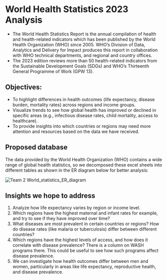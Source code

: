 # World Health Statistics 2023 Analysis

- The World Health Statistics Report is the annual compilation of health and health-related indicators which has been published by the World Health Organization (WHO) since 2005. WHO’s Division of Data, Analytics and Delivery for Impact produces this report in collaboration with WHO technical departments, and regional and country offices. 
- The 2023 edition reviews more than 50 health-related indicators from the Sustainable Development Goals (SDGs) and WHO’s Thirteenth General Programme of Work (GPW 13). 

## Objectives:
- To highlight differences in health outcomes (life expectancy, disease burden, mortality rates) across regions and income groups.
- Visualize trends to see how global health has improved or declined in specific areas (e.g., infectious disease rates, child mortality, access to healthcare).
- To provide insights into which countries or regions may need more attention and resources based on the data we have received.

## Proposed database
The data provided by the World Health Organization (WHO) contains a wide range of global health statistics, so we decomposed these excel sheets into different tables as shown in the ER diagram below for better analysis: 

![Team 2 World_statistics_ER_diagram](https://github.com/user-attachments/assets/23a33533-bbdb-456f-867c-8dea5b166992)


## Insights we hope to address
1. Analyze how life expectancy varies by region or income level.
2. Which regions have the highest maternal and infant rates for example, and try to see if they have improved over time?
3. What diseases are most prevalent in certain countries or regions? How do disease rates (like malaria or tuberculosis) differ between different countries?
4. Which regions have the highest levels of access, and how does it correlate with disease prevalence? There is a column on WASH programs there. This could be useful to see how such programs affect disease prevalence.
5. We can investigate how health outcomes differ between men and women, particularly in areas like life expectancy, reproductive health, and disease prevalence.
